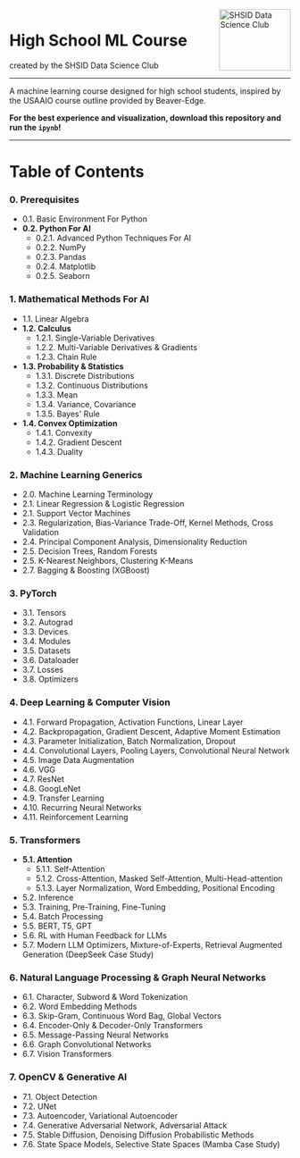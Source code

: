 <img align="right" width="128" height="110" alt="SHSID Data Science Club" src="https://github.com/user-attachments/assets/8bab7372-fd36-4664-90d8-eee7113fd75a" />

<div align="left">

High School ML Course
=====================
created by the SHSID Data Science Club

---

A machine learning course designed for high school students, inspired by the USAAIO course outline provided by Beaver-Edge.

**For the best experience and visualization, download this repository and run the `ipynb`!**

---

# Table of Contents

### 0. Prerequisites
* 0.1. Basic Environment For Python
* **0.2. Python For AI**
    * 0.2.1. Advanced Python Techniques For AI
    * 0.2.2. NumPy
    * 0.2.3. Pandas
    * 0.2.4. Matplotlib
    * 0.2.5. Seaborn

### 1. Mathematical Methods For AI
* 1.1. Linear Algebra
* **1.2. Calculus**
    * 1.2.1. Single-Variable Derivatives
    * 1.2.2. Multi-Variable Derivatives & Gradients
    * 1.2.3. Chain Rule
* **1.3. Probability & Statistics**
    * 1.3.1. Discrete Distributions
    * 1.3.2. Continuous Distributions
    * 1.3.3. Mean
    * 1.3.4. Variance, Covariance
    * 1.3.5. Bayes' Rule
* **1.4. Convex Optimization**
    * 1.4.1. Convexity
    * 1.4.2. Gradient Descent
    * 1.4.3. Duality

### 2. Machine Learning Generics
* 2.0. Machine Learning Terminology
* 2.1. Linear Regression & Logistic Regression
* 2.1. Support Vector Machines
* 2.3. Regularization, Bias-Variance Trade-Off, Kernel Methods, Cross Validation
* 2.4. Principal Component Analysis, Dimensionality Reduction
* 2.5. Decision Trees, Random Forests
* 2.5. K-Nearest Neighbors, Clustering K-Means
* 2.7. Bagging & Boosting (XGBoost)

### 3. PyTorch
* 3.1. Tensors
* 3.2. Autograd
* 3.3. Devices
* 3.4. Modules
* 3.5. Datasets
* 3.6. Dataloader
* 3.7. Losses
* 3.8. Optimizers

### 4. Deep Learning & Computer Vision
* 4.1. Forward Propagation, Activation Functions, Linear Layer
* 4.2. Backpropagation, Gradient Descent, Adaptive Moment Estimation
* 4.3. Parameter Initialization, Batch Normalization, Dropout
* 4.4. Convolutional Layers, Pooling Layers, Convolutional Neural Network
* 4.5. Image Data Augmentation
* 4.6. VGG
* 4.7. ResNet
* 4.8. GoogLeNet
* 4.9. Transfer Learning
* 4.10. Recurring Neural Networks
* 4.11. Reinforcement Learning

### 5. Transformers
* **5.1. Attention**
    * 5.1.1. Self-Attention
    * 5.1.2. Cross-Attention, Masked Self-Attention, Multi-Head-attention
    * 5.1.3. Layer Normalization, Word Embedding, Positional Encoding
* 5.2. Inference
* 5.3. Training, Pre-Training, Fine-Tuning
* 5.4. Batch Processing
* 5.5. BERT, T5, GPT
* 5.6. RL with Human Feedback for LLMs
* 5.7. Modern LLM Optimizers, Mixture-of-Experts, Retrieval Augmented Generation (DeepSeek Case Study)

### 6. Natural Language Processing & Graph Neural Networks
* 6.1. Character, Subword & Word Tokenization
* 6.2. Word Embedding Methods
* 6.3. Skip-Gram, Continuous Word Bag, Global Vectors
* 6.4. Encoder-Only & Decoder-Only Transformers
* 6.5. Message-Passing Neural Networks
* 6.6. Graph Convolutional Networks
* 6.7. Vision Transformers

### 7. OpenCV & Generative AI
* 7.1. Object Detection
* 7.2. UNet
* 7.3. Autoencoder, Variational Autoencoder
* 7.4. Generative Adversarial Network, Adversarial Attack
* 7.5. Stable Diffusion, Denoising Diffusion Probabilistic Methods
* 7.6. State Space Models, Selective State Spaces (Mamba Case Study)


